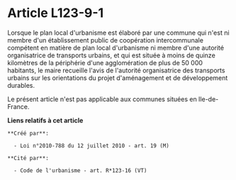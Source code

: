 # Article L123-9-1

Lorsque le plan local d'urbanisme est élaboré par une commune qui n'est ni membre d'un établissement public de coopération
intercommunale compétent en matière de plan local d'urbanisme ni membre d'une autorité organisatrice de transports urbains,
et qui est située à moins de quinze kilomètres de la périphérie d'une agglomération de plus de 50 000 habitants, le maire
recueille l'avis de l'autorité organisatrice des transports urbains sur les orientations du projet d'aménagement et de
développement durables. 

Le présent article n'est pas applicable aux communes situées en Ile-de-France.

**Liens relatifs à cet article**

	**Créé par**:

	  - Loi n°2010-788 du 12 juillet 2010 - art. 19 (M)

	**Cité par**:

	  - Code de l'urbanisme - art. R*123-16 (VT)
